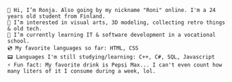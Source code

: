     👋 Hi, I’m Ronja. Also going by my nickname "Roni" online. I'm a 24 years old student from Finland.
    👀 I’m interested in visual arts, 3D modeling, collecting retro things & old tech.
    🌱 I’m currently learning IT & software development in a vocational school. 
    💿 My favorite languages so far: HTML, CSS
    📟 Languages I'm still studying/learning: C++, C#, SQL, Javascript
    ⚡ Fun fact: My favorite drink is Pepsi Max... I can't even count how many liters of it I consume during a week, lol.


